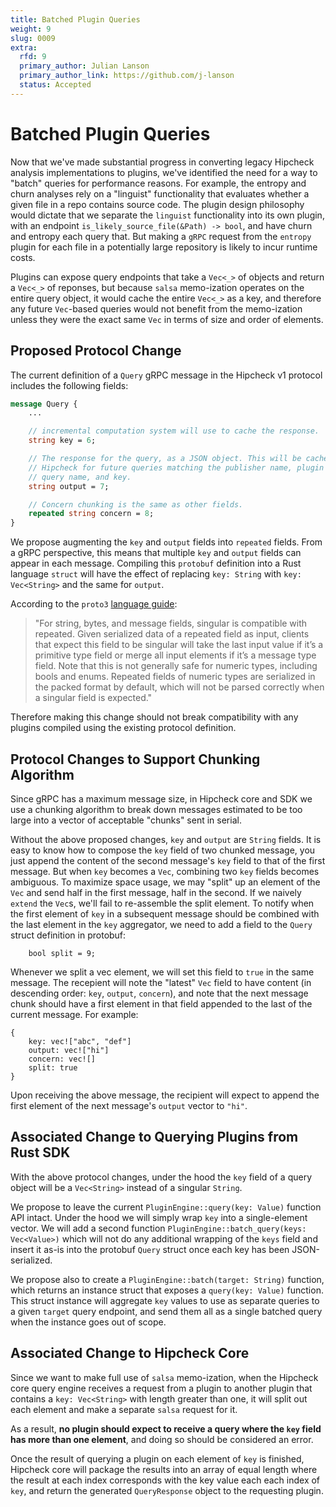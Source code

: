 ```yaml
---
title: Batched Plugin Queries
weight: 9
slug: 0009
extra:
  rfd: 9
  primary_author: Julian Lanson
  primary_author_link: https://github.com/j-lanson
  status: Accepted
---
```


# Batched Plugin Queries

Now that we've made substantial progress in converting legacy Hipcheck analysis
implementations to plugins, we've identified the need for a way to "batch"
queries for performance reasons. For example, the entropy and churn analyses
rely on a "linguist" functionality that evaluates whether a given file in a repo
contains source code. The plugin design philosophy would dictate that we
separate the `linguist` functionality into its own plugin, with an endpoint
`is_likely_source_file(&Path) -> bool`, and have churn and entropy each query
that. But making a `gRPC` request from the `entropy` plugin for each file in a
potentially large repository is likely to incur runtime costs.

Plugins can expose query endpoints that take a `Vec<_>` of objects and return a
`Vec<_>` of reponses, but because `salsa` memo-ization operates on the entire
query object, it would cache the entire `Vec<_>` as a key, and therefore any
future `Vec`-based queries would not benefit from the memo-ization unless they
were the exact same `Vec` in terms of size and order of elements.

## Proposed Protocol Change

The current definition of a `Query` gRPC message in the Hipcheck v1 protocol
includes the following fields:

```protobuf
message Query {
	...

    // incremental computation system will use to cache the response.
    string key = 6;

    // The response for the query, as a JSON object. This will be cached by
    // Hipcheck for future queries matching the publisher name, plugin name,
    // query name, and key.
    string output = 7;

    // Concern chunking is the same as other fields.
    repeated string concern = 8;
}
```

We propose augmenting the `key` and `output` fields into `repeated` fields.
From a gRPC perspective, this means that multiple `key` and `output` fields can
appear in each message. Compiling this `protobuf` definition into a Rust
language `struct` will have the effect of replacing `key: String` with `key:
Vec<String>` and the same for `output`.

According to the `proto3` [language guide][proto3]:

> "For string, bytes, and message fields, singular is compatible with repeated.
> Given serialized data of a repeated field as input, clients that expect this
> field to be singular will take the last input value if it’s a primitive type
> field or merge all input elements if it’s a message type field. Note that this
> is not generally safe for numeric types, including bools and enums. Repeated
> fields of numeric types are serialized in the packed format by default, which
> will not be parsed correctly when a singular field is expected."

Therefore making this change should not break compatibility with any plugins
compiled using the existing protocol definition.

## Protocol Changes to Support Chunking Algorithm

Since gRPC has a maximum message size, in Hipcheck core and SDK we use a
chunking algorithm to break down messages estimated to be too large into a
vector of acceptable "chunks" sent in serial.

Without the above proposed changes, `key` and `output` are `String` fields. It
is easy to know how to compose the `key` field of two chunked message, you just
append the content of the second message's `key` field to that of the first
message. But when `key` becomes a `Vec`, combining two `key` fields becomes
ambiguous. To maximize space usage, we may "split" up an element of the `Vec`
and send half in the first message, half in the second. If we naively `extend`
the `Vec`s, we'll fail to re-assemble the split element. To notify when the
first element of `key` in a subsequent message should be combined with the last
element in the `key` aggregator, we need to add a field to the `Query` struct
definition in protobuf:

```
	bool split = 9;
```

Whenever we split a vec element, we will set this field to `true` in the same
message. The recepient will note the "latest" `Vec` field to have content
(in descending order: `key`, `output`, `concern`), and note that the next
message chunk should have a first element in that field appended to the last of
the current message. For example:

```
{
	key: vec!["abc", "def"]
	output: vec!["hi"]
	concern: vec![]
	split: true
}
```

Upon receiving the above message, the recipient will expect to append the first
element of the next message's `output` vector to `"hi"`.

## Associated Change to Querying Plugins from Rust SDK

With the above protocol changes, under the hood the `key` field of a query
object will be a `Vec<String>` instead of a singular `String`.

We propose to leave the current `PluginEngine::query(key: Value)` function API
intact. Under the hood we will simply wrap `key` into a single-element vector.
We will add a second function `PluginEngine::batch_query(keys: Vec<Value>)`
which will not do any additional wrapping of the `keys` field and insert it
as-is into the protobuf `Query` struct once each key has been JSON-serialized.

We propose also to create a `PluginEngine::batch(target: String)` function,
which returns an instance struct that exposes a `query(key: Value)` function.
This struct instance will aggregate `key` values to use as separate queries to a
given `target` query endpoint, and send them all as a single batched query when
the instance goes out of scope.

## Associated Change to Hipcheck Core

Since we want to make full use of `salsa` memo-ization, when the Hipcheck core
query engine receives a request from a plugin to another plugin that contains a
`key: Vec<String>` with length greater than one, it will split out each element
and make a separate `salsa` request for it.

As a result, **no plugin should expect to receive a query where the `key` field
has more than one element**, and doing so should be considered an error.

Once the result of querying a plugin on each element of `key` is finished,
Hipcheck core will package the results into an array of equal length where the
result at each index corresponds with the key value each each index of `key`,
and return the generated `QueryResponse` object to the requesting plugin.

[proto3]: https://protobuf.dev/programming-guides/proto3/
